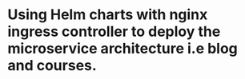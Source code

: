 # Using Helm charts with nginx ingress controller to deploy the microservice architecture i.e blog and courses.
